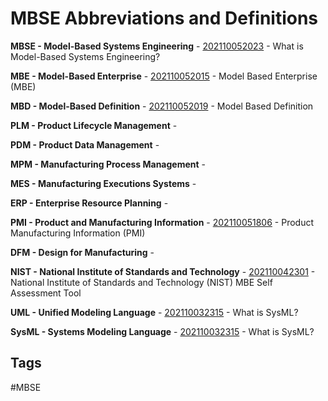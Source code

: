 # MBSE Abbreviations and Definitions  

**MBSE - Model-Based Systems Engineering** - [202110052023](../202110052023) - What is Model-Based Systems Engineering?

**MBE - Model-Based Enterprise** - [202110052015](../202110052015) - Model Based Enterprise (MBE)

**MBD - Model-Based Definition** - [202110052019](../202110052019) - Model Based Definition

**PLM - Product Lifecycle Management** - 

**PDM - Product Data Management** -

**MPM - Manufacturing Process Management** - 

**MES - Manufacturing Executions Systems** - 

**ERP - Enterprise Resource Planning** - 

**PMI - Product and Manufacturing Information** - [202110051806](../202110051806) - Product Manufacturing Information (PMI)

**DFM - Design for Manufacturing** - 

**NIST - National Institute of Standards and Technology** - [202110042301](../202110042301) - National Institute of Standards and Technology (NIST) MBE Self Assessment Tool

**UML - Unified Modeling Language** - [202110032315](../202110032315) - What is SysML?

**SysML - Systems Modeling Language** - [202110032315](../202110032315) - What is SysML?


## Tags
#MBSE
